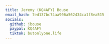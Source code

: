 ```yaml
---
title: Jeremy (KQ4AFY) Bouse
email_hash: 7ed137bc74aa906a562434ca1f8ea515
socials:
  github: jbouse
  paypal: KQ4AFY
  tiktok: butonlyone.life
---
```

